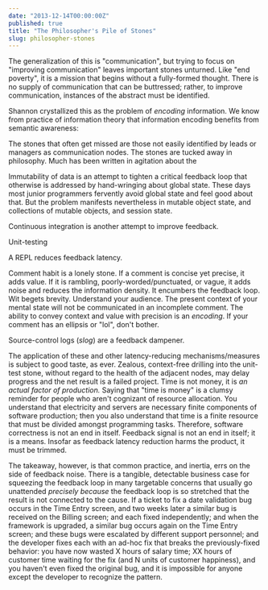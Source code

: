 ```yaml
---
date: "2013-12-14T00:00:00Z"
published: true
title: "The Philosopher's Pile of Stones"
slug: philosopher-stones
---
```


The generalization of this is "communication", but trying to focus on "improving communication" leaves important stones unturned. Like "end poverty", it is a mission that begins without a fully-formed thought. There is no supply of communication that can be buttressed; rather, to improve communication, instances of the abstract must be identified.

Shannon crystallized this as the problem of <i>encoding</i> information. We know from practice of information theory that information encoding benefits from semantic awareness:

The stones that often get missed are those not easily identified by leads or managers as communication nodes. The stones are tucked away in philosophy. Much has been written in agitation about the

Immutability of data is an attempt to tighten a critical feedback loop that otherwise is addressed by hand-wringing about global state. These days most junior programmers fervently avoid global state and feel good about that. But the problem manifests nevertheless in mutable object state, and collections of mutable objects, and session state.

Continuous integration is another attempt to improve feedback.

Unit-testing

A REPL reduces feedback latency.

Comment habit is a lonely stone. If a comment is concise yet precise, it adds value. If it is rambling, poorly-worded/punctuated, or vague, it adds noise and reduces the information density. It encumbers the feedback loop. Wit begets brevity. Understand your audience. The present context of your mental state will not be communicated in an incomplete comment. The ability to convey context and value with precision is an <i>encoding</i>. If your comment has an ellipsis or "lol", don't bother.

Source-control logs (_slog_) are a feedback dampener.

The application of these and other latency-reducing mechanisms/measures is subject to good taste, as ever. Zealous, context-free drilling into the unit-test stone, without regard to the health of the adjacent nodes, may delay progress and the net result is a failed project. Time is not money, it is <i>an actual factor of production.</i> Saying that "time is money" is a clumsy reminder for people who aren't cognizant of resource allocation. You understand that electricity and servers are necessary finite components of software production; then you also understand that time is a finite resource that must be divided amongst programming tasks. Therefore, software correctness is not an end in itself. Feedback signal is not an end in itself; it is a means. Insofar as feedback latency reduction harms the product, it must be trimmed.

The takeaway, however, is that common practice, and inertia, errs on the side of feedback noise. There is a tangible, detectable business case for squeezing the feedback loop in many targetable concerns that usually go unattended <i>precisely because</i> the feedback loop is so stretched that the result is not connected to the cause. If a ticket to fix a date validation bug occurs in the Time Entry screen, and two weeks later a similar bug is received on the Billing screen; and each fixed independently; and when the framework is upgraded, a similar bug occurs again on the Time Entry screen; and these bugs were escalated by different support personnel; and the developer fixes each with an ad-hoc fix that breaks the previously-fixed behavior: you have now wasted X hours of salary time; XX hours of customer time waiting for the fix (and N units of customer happiness), and you haven't even fixed the original bug, and it is impossible for anyone except the developer to recognize the pattern.
